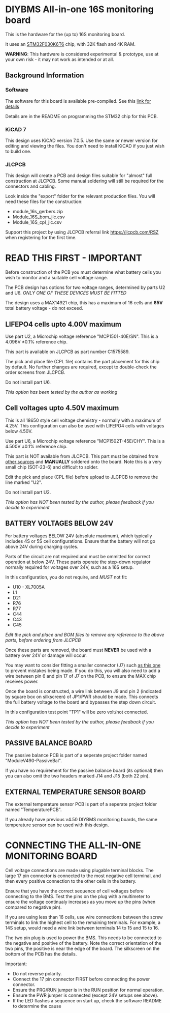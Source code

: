 # DIYBMS All-in-one 16S monitoring board

This is the hardware for the (up to) 16S monitoring board.

It uses an [STM32F030K6T6](https://www.st.com/en/microcontrollers-microprocessors/stm32f030k6.html) chip, with 32K flash and 4K RAM.

**WARNING**: This hardware is considered experimental & prototype, use at your own risk - it may not work as intended or at all.

## Background Information
### Software
The software for this board is available pre-compiled.  See this [link for details](https://github.com/stuartpittaway/diyBMSv4ESP32/tree/all-in-one/STM32All-In-One#readme)

Details are in the README on programming the STM32 chip for this PCB.

### KiCAD 7
This design uses KiCAD version 7.0.5.  Use the same or newer version for editing and viewing the files.  You don't need to install KiCAD if you just wish to build one.

### JLCPCB
This design will create a PCB and design files suitable for "almost" full construction at JLCPCB.  Some manual soldering will still be required for the connectors and cabling.

Look inside the "export" folder for the relevant production files.  You will need these files for the construction:

* module_16s_gerbers.zip
* Module_16S_bom_jlc.csv
* Module_16S_cpl_jlc.csv

Support this project by using JLCPCB referral link
https://jlcpcb.com/RSZ
when registering for the first time.

# READ THIS FIRST - IMPORTANT

Before construction of the PCB you must determine what battery cells you wish to monitor and a suitable cell voltage range.

The PCB design has options for two voltage ranges, determined by parts U2 and U6.  *ONLY ONE OF THESE DEVICES MUST BE FITTED*

The design uses a MAX14921 chip, this has a maximum of 16 cells and **65V** total battery voltage - do not exceed.

## LIFEPO4 cells upto 4.00V maximum

Use part U2, a Microchip voltage reference "MCP1501-40E/SN".  This is a 4.096V ±0.1% reference chip.

This part is available on JLCPCB as part number C1575589.

The pick and place file (CPL file) contains the part placement for this chip by default.  No further changes are required, except to double-check the order screens from JLCPCB.

Do not install part U6.

*This option has been tested by the author as working*

## Cell voltages upto 4.50V maximum

This is all 18650 style cell voltage chemistry - normally with a maximum of 4.25V.  This configuration can also be used with LIFEPO4 cells with voltages below 4.50V.

Use part U6, a Microchip voltage reference "MCP1502T-45E/CHY".   This is a 4.500V ±0.1% reference chip.

This part is NOT available from JLCPCB.  This part must be obtained from [other sources](https://www.digikey.co.uk/en/products/detail/microchip-technology/MCP1502T-45E-CHY/16549208) and **MANUALLY** soldered onto the board.  Note this is a very small chip (SOT-23-6) and difficult to solder.

Edit the pick and place (CPL file) before upload to JLCPCB to remove the line marked "U2".

Do not install part U2.

*This option has NOT been tested by the author, please feedback if you decide to experiment*

## BATTERY VOLTAGES BELOW 24V

For battery voltages BELOW 24V (absolute maximum), which typically includes 4S or 5S cell configurations.  Ensure that the battery will not go above 24V during charging cycles.

Parts of the circuit are not required and must be ommitted for correct operation at below 24V.  These parts operate the step-down regulator normally required for voltages over 24V, such as a 16S setup.  

In this configuration, you do not require, and *MUST* not fit:

* U10 - XL7005A
* L1
* D21
* R76
* R77
* C44
* C43
* C45

*Edit the pick and place and BOM files to remove any reference to the above parts, before ordering from JLCPCB*

Once these parts are removed, the board must **NEVER** be used with a battery over 24V or damage will occur.

You may want to consider fitting a smaller connector (J7) such [as this one](https://www.lcsc.com/product-detail/Pluggable-System-Terminal-Block_Ningbo-Kangnex-Elec-WJ15EDGRC-3-81-6P_C7246.html) to prevent mistakes being made.  If you do this, you will also need to add a wire between pin 6 and pin 17 of J7 on the PCB, to ensure the MAX chip receives power.

Once the board is constructed, a wire link between J9 and pin 2  (indicated by square box on silkscreen) of JP1/PWR should be made.  This connects the full battery voltage to the board and bypasses the step down circuit.

In this configuration test point "TP1" will be zero volt/not connected.

*This option has NOT been tested by the author, please feedback if you decide to experiment*

## PASSIVE BALANCE BOARD

The passive balance PCB is part of a seperate project folder named "ModuleV490-PassiveBal".

If you have no requirement for the passive balance board (its optional) then you can also omit the two headers marked J14 and J15 (both 22 pin).

## EXTERNAL TEMPERATURE SENSOR BOARD

The external temperature sensor PCB is part of a seperate project folder named "TemperaturePCB".

If you already have previous v4.50 DIYBMS monitoring boards, the same temperature sensor can be used with this design.

# CONNECTING THE ALL-IN-ONE MONITORING BOARD

Cell voltage connections are made using plugable terminal blocks.  The large 17 pin connector is connected to the most negative cell terminal, and then every positive connection to the other cells in the battery.

Ensure that you have the correct sequence of cell voltages before connecting to the BMS.  Test the pins on the plug with a multimeter to ensure the voltage continualy increases as you move up the pins (when compared to negative pin).

If you are using less than 16 cells, use wire connections between the screw terminals to link the highest cell to the remaining terminals.  For example, a 14S setup, would need a wire link between terminals 14 to 15 and 15 to 16.

The two pin plug is used to power the BMS.  This needs to be connected to the negative and positive of the battery.  Note the correct orientation of the two pins, the positive is near the edge of the board.  The silkscreen on the bottom of the PCB has the details.

Important:
* Do not reverse polarity.
* Connect the 17 pin connector FIRST before connecting the power connector.
* Ensure the PRG/RUN jumper is in the RUN position for normal operation.
* Ensure the PWR jumper is connected (except 24V setups see above).
* If the LED flashes a sequence on start up, check the software README to determine the cause

